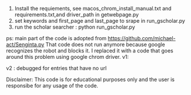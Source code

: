 1. Install the requiements, see macos_chrom_install_manual.txt and requirements.txt,and driver_path in getwebpage.py
2. set keywords and first_page and last_page  to srape in run_gscholar.py
3. run the scholar searcher : python run_gscholar.py

ps: 
main part of the code is adopted from https://github.com/michael-act/Senginta.py
That code does not run anymore because google recognizes the robot and blocks it. 
I replaced it with a code that goes around this problem using google chrom driver.
v1:

v2 : 
debugged for entries that have no url

Disclaimer: 
This code is for educational purposes only and the user is responsibe for any usage of the code.

